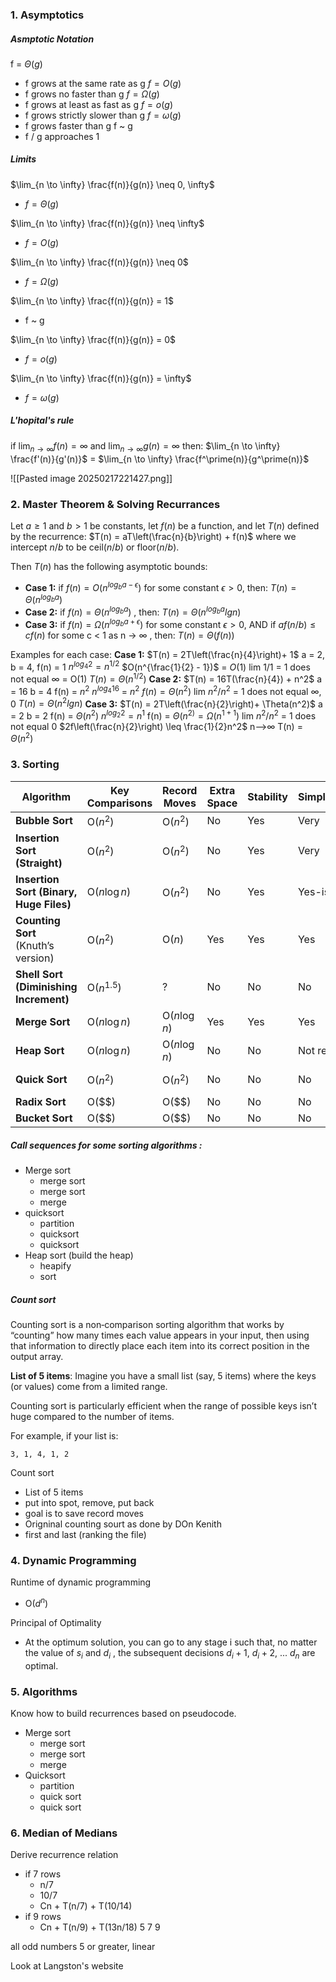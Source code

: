 
### 1. Asymptotics

##### Asmptotic Notation
f = $\Theta(g)$
- f grows at the same rate as g
$f = O(g)$ 
- f grows no faster than g
$f = \Omega(g)$
- f grows at least as fast as g
$f = o(g)$ 
- f grows strictly slower than g
$f = \omega(g)$ 
- f grows faster than g
f ~ g
- f / g approaches 1

##### Limits
$\lim_{n \to \infty} \frac{f(n)}{g(n)} \neq 0, \infty$
- $f = \Theta(g)$

$\lim_{n \to \infty} \frac{f(n)}{g(n)} \neq \infty$
- $f = O(g)$

$\lim_{n \to \infty} \frac{f(n)}{g(n)} \neq 0$
- $f = \Omega(g)$

$\lim_{n \to \infty} \frac{f(n)}{g(n)} = 1$
- f ~ g

$\lim_{n \to \infty} \frac{f(n)}{g(n)} = 0$
- $f = o(g)$

$\lim_{n \to \infty} \frac{f(n)}{g(n)} = \infty$
- $f = \omega(g)$

##### L'hopital's rule
if $\lim_{n \to \infty} f(n) = \infty$ and $\lim_{n \to \infty} g(n) = \infty$ 
	then: $\lim_{n \to \infty} \frac{f'(n)}{g'(n)}$ = $\lim_{n \to \infty} \frac{f^\prime(n)}{g^\prime(n)}$

![[Pasted image 20250217221427.png]]



### 2. Master Theorem & Solving Recurrances

Let $a \geq 1$ and $b > 1$  be constants, let $f(n)$ be a function, and let $T(n)$ defined by the recurrence:
	$T(n) = aT\left(\frac{n}{b}\right) + f(n)$ 
where we intercept $n/b$ to be ceil($n/b$) or floor($n/b$).

Then $T(n)$ has the following asymptotic bounds:
- **Case 1:** if $f(n) = O(n^{log_{b}a - \epsilon})$  for some constant $\epsilon > 0$, then:
		$T(n) = \Theta(n^{log_{b}a})$ 
- **Case 2:** if $f(n) = \Theta(n^{log_{b}a})$ , then:
		$T(n) = \Theta(n^{log_{b}a}lgn)$ 
- **Case 3:** if $f(n) = \Omega(n^{log_{b}a + \epsilon})$  for some constant $\epsilon > 0$, AND if $af(n/b) \leq cf(n)$ for some c < 1 as n -> $\infty$ , then:
		$T(n) = \Theta(f(n))$ 

Examples for each case:
	**Case 1:**
		$T(n) = 2T\left(\frac{n}{4}\right)+ 1$ 
		a = 2, b = 4, f(n) = 1
		$n^{log_{4}2} = n^{1/2}$ 
		$O(n^{\frac{1}{2} - 1})$  = $O(1)$ 
		lim $1/1$ = 1 does not equal $\infty$  = O(1)
		$T(n) = \Theta(n^{1/2})$
	**Case 2:**
		$T(n) = 16T(\frac{n}{4}) + n^2$ 
		a = 16 b = 4 f(n) = $n^2$ 
		$n^{log_{4}16}$ = $n^2$
		$f(n) = \Theta(n^2)$ 
		lim $n^2/n^2$ = 1 does not equal $\infty, 0$ 
		$T(n) = \Theta(n^2lgn)$ 
	**Case 3:**
		$T(n) = 2T\left(\frac{n}{2}\right)+ \Theta(n^2)$ 
		a = 2 b = 2 f(n) = $\Theta(n^2)$ 
		$n^{log_{2}2} = n^1$ 
		f(n) = $\Theta(n^{2)} = \Omega(n^{1 + 1})$ 
		lim $n^2/n^2$ = 1 does not equal 0
		$2f\left(\frac{n}{2}\right) \leq \frac{1}{2}n^2$   n-->$\infty$
		T(n) = $\Theta(n^2)$ 

### 3. Sorting

| Algorithm                               | Key Comparisons | Record Moves | Extra Space | Stability | Simplicity | Best Case    | Average Case |
| --------------------------------------- | --------------- | ------------ | ----------- | --------- | ---------- | ------------ | ------------ |
| **Bubble Sort**                         | O($n^2$)        | O($n^2$)     | No          | Yes       | Very       | O($n$)       | ?            |
| **Insertion Sort (Straight)**           | O($n^2$)        | O($n^2$)     | No          | Yes       | Very       | O($n$)       | ?            |
| **Insertion Sort (Binary, Huge Files)** | O($n\log n$)    | O($n^2$)     | No          | Yes       | Yes-ish    | O($n$)       | O($n\log n$) |
| **Counting Sort** (Knuth’s version)     | O($n^2$)        | O($n$)       | Yes         | Yes       | Yes        | O($n^2$)     | O($n^2$)     |
| **Shell Sort (Diminishing Increment)**  | O($n^{1.5}$)    | ?            | No          | No        | No         | ?            | ?            |
| **Merge Sort**                          | O($n\log n$)    | O($n\log n$) | Yes         | Yes       | Yes        | O($n\log n$) | O($n\log n$) |
| **Heap Sort**                           | O($n\log n$)    | O($n\log n$) | No          | No        | Not really | O($n\log n$) | O($n\log n$) |
| **Quick Sort**                          | O($n^2$)        | O($n^2$)     | No          | No        | No         | O($n\log n$) | ?            |
| **Radix Sort**                          | O($$)           | O($$)        | No          | No        | No         | O($$)        | ?            |
| **Bucket Sort**                         | O($$)           | O($$)        | No          | No        | No         | O($$)        | ?            |

##### **Call sequences for some sorting algorithms :**
- Merge sort
	- merge sort
	- merge sort
	- merge
- quicksort
	- partition
	- quicksort
	- quicksort
- Heap sort (build the heap)
	- heapify
	- sort

##### Count sort
Counting sort is a non‐comparison sorting algorithm that works by “counting” how many times each value appears in your input, then using that information to directly place each item into its correct position in the output array. 

**List of 5 items**:
Imagine you have a small list (say, 5 items) where the keys (or values) come from a limited range.

Counting sort is particularly efficient when the range of possible keys isn’t huge compared 
to the number of items.

For example, if your list is:
```
3, 1, 4, 1, 2
```



Count sort
- List of 5 items
- put into spot, remove, put back
- goal is to save record moves 
- Origninal counting sourt as done by DOn Kenith
- first and last (ranking the file)

### 4. Dynamic Programming
Runtime of dynamic programming
- O($d^n$)

Principal of Optimality
- At the optimum solution, you can go to any stage i such that, no matter the value of $s_i$ and $d_i$ , the subsequent decisions $d_i+1$, $d_i+2$, ... $d_n$ are optimal.

### 5. Algorithms
Know how to build recurrences based on pseudocode.
- Merge sort
	- merge sort
	- merge sort 
	- merge
- Quicksort
	- partition 
	- quick sort
	- quick sort

### 6. Median of Medians
Derive recurrence relation
- if 7 rows
	- n/7 
	- 10/7
	- Cn + T(n/7) + T(10/14)
- if 9 rows
	- Cn + T(n/9) + T(13n/18)
5 7 9

all odd numbers 5 or greater, linear


Look at Langston's website